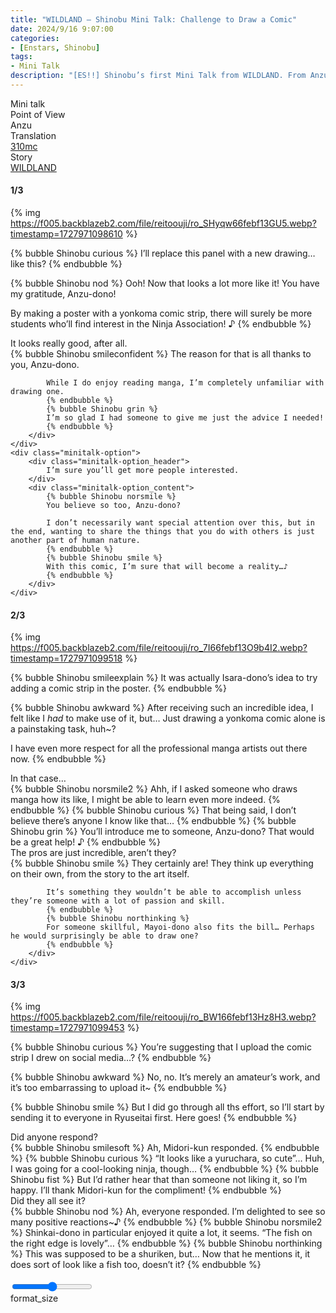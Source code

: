 ```yaml
---
title: "WILDLAND – Shinobu Mini Talk: Challenge to Draw a Comic"
date: 2024/9/16 9:07:00
categories:
- [Enstars, Shinobu]
tags:
- Mini Talk
description: "[ES!!] Shinobu’s first Mini Talk from WILDLAND. From Anzu’s POV."
---
```

<div class="three-wrapper" style="--storyColor:#5ac189;--storyColor-rgb:90,193,137;--storyColor-h:147.4;--storyColor-s:45.4%;--storyColor-l:55.5%;">
    <div class="info-area">
        <div class="info">
            <div class="info-item characters">
                <div class="label">
                    Mini talk
                </div>
                <div class="value">
					<a href="/categories/Enstars/Shinobu" character="Shinobu"></a>
                </div>
            </div>
            <div class="info-item one">
                <div class="label">
                    Point of View
                </div>
                <div class="value">
                    Anzu
                </div>
            </div>
            <div class="info-item two">
                <div class="label">
                    Translation
                </div>
                <div class="value">
                    <a href="/about">310mc</a>
                </div>
            </div>
            <div class="info-item three">
                <div class="label">
                   Story
                </div>
                <div class="value">
                    <a href="/wildland">WILDLAND</a>
                </div>
            </div>
        </div>
    </div>
</div>

<!-- more -->

#### <div mt="rare"></div> 1/3

{% img https://f005.backblazeb2.com/file/reitoouji/ro_SHyqw66febf13GU5.webp?timestamp=1727971098610 %}

{% bubble Shinobu curious %}
I’ll replace this panel with a new drawing… like this?
{% endbubble %}

{% bubble Shinobu nod %}
Ooh! Now that looks a lot more like it! You have my gratitude, Anzu-dono!

By making a poster with a yonkoma comic strip, there will surely be more students who’ll find interest in the Ninja Association! ♪ 
{% endbubble %}

<div class="minitalk" character="Anzu">
    <div class="minitalk-option">
        <div class="minitalk-option_header">
            It looks really good, after all.
        </div>
        <div class="minitalk-option_content">
            {% bubble Shinobu smileconfident %}
            The reason for that is all thanks to you, Anzu-dono.

            While I do enjoy reading manga, I’m completely unfamiliar with drawing one.
            {% endbubble %}
            {% bubble Shinobu grin %}
            I’m so glad I had someone to give me just the advice I needed!
			{% endbubble %}
        </div>
    </div>
    <div class="minitalk-option">
        <div class="minitalk-option_header">
            I’m sure you’ll get more people interested.
        </div>
        <div class="minitalk-option_content">
            {% bubble Shinobu norsmile %}
            You believe so too, Anzu-dono?

            I don’t necessarily want special attention over this, but in the end, wanting to share the things that you do with others is just another part of human nature.
            {% endbubble %}
            {% bubble Shinobu smile %}
            With this comic, I’m sure that will become a reality…♪
			{% endbubble %}
        </div>
    </div>
</div>

#### <div mt="rare"></div> 2/3

{% img https://f005.backblazeb2.com/file/reitoouji/ro_7I66febf13O9b4I2.webp?timestamp=1727971099518 %}

{% bubble Shinobu smileexplain %}
It was actually Isara-dono’s idea to try adding a comic strip in the poster.
{% endbubble %}

{% bubble Shinobu awkward %}
After receiving such an incredible idea, I felt like I *had* to make use of it, but… Just drawing a yonkoma comic alone is a painstaking task, huh~?

I have even more respect for all the professional manga artists out there now.
{% endbubble %}

<div class="minitalk" character="Anzu">
    <div class="minitalk-option">
        <div class="minitalk-option_header">
            In that case…
        </div>
        <div class="minitalk-option_content">
            {% bubble Shinobu norsmile2 %}
            Ahh, if I asked someone who draws manga how its like, I might be able to learn even more indeed.
            {% endbubble %}
            {% bubble Shinobu curious %}
            That being said, I don’t believe there’s anyone I know like that…
            {% endbubble %}
            {% bubble Shinobu grin %}
            You’ll introduce me to someone, Anzu-dono? That would be a great help! ♪
			{% endbubble %}
        </div>
    </div>
    <div class="minitalk-option">
        <div class="minitalk-option_header">
            The pros are just incredible, aren’t they?
        </div>
        <div class="minitalk-option_content">
            {% bubble Shinobu smile %}
            They certainly are! They think up everything on their own, from the story to the art itself.

            It’s something they wouldn’t be able to accomplish unless they’re someone with a lot of passion and skill.
            {% endbubble %}
            {% bubble Shinobu northinking %}
            For someone skillful, Mayoi-dono also fits the bill… Perhaps he would surprisingly be able to draw one?
			{% endbubble %}
        </div>
    </div>
</div>

#### <div mt="rare"></div> 3/3

{% img https://f005.backblazeb2.com/file/reitoouji/ro_BW166febf13Hz8H3.webp?timestamp=1727971099453 %}

{% bubble Shinobu curious %}
You’re suggesting that I upload the comic strip I drew on social media…?
{% endbubble %}

{% bubble Shinobu awkward %}
No, no. It’s merely an amateur’s work, and it’s too embarrassing to upload it~
{% endbubble %}

{% bubble Shinobu smile %}
But I did go through all ths effort, so I’ll start by sending it to everyone in Ryuseitai first. Here goes!
{% endbubble %}


<div class="minitalk" character="Anzu">
    <div class="minitalk-option">
        <div class="minitalk-option_header">
            Did anyone respond?
        </div>
        <div class="minitalk-option_content">
            {% bubble Shinobu smilesoft %}
            Ah, Midori-kun responded.
            {% endbubble %}
            {% bubble Shinobu curious %}
            “It looks like a yuruchara, so cute”… Huh, I was going for a cool-looking ninja, though…
            {% endbubble %}
            {% bubble Shinobu fist %}
            But I’d rather hear that than someone not liking it, so I’m happy. I’ll thank Midori-kun for the compliment!
			{% endbubble %}
        </div>
    </div>
    <div class="minitalk-option">
        <div class="minitalk-option_header">
            Did they all see it?
        </div>
        <div class="minitalk-option_content">
            {% bubble Shinobu nod %}
            Ah, everyone responded. I’m delighted to see so many positive reactions~♪
            {% endbubble %}
            {% bubble Shinobu norsmile2 %}
            Shinkai-dono in particular enjoyed it quite a lot, it seems. “The fish on the right edge is lovely”…
            {% endbubble %}
            {% bubble Shinobu northinking %}
            This was supposed to be a shuriken, but… Now that he mentions it, it does sort of look like a fish too, doesn’t it?
			{% endbubble %}
        </div>
    </div>
</div>
<br>
<div class="navigation2">
    <div class="toolbar-wrapper">
        <div class="slider-container">
            <input type="range" min="1" max="5" value="3" class="slider">
        </div>
        <div class="toolbar">
            <a target="_blank" href="/translations" class="home-button" title="Translations Masterlist"><i class="fa fa-home"></i></a>
            <div class="toolbar__section">
                <a id="sliderDrop">
                    <span class="material-icons-round" title="Text Size">format_size</span>
                </a>
            </div>
            <a target="_blank" href="/wildland#Mini-Talks" title="Index"><i class="fa fa-star"></i></a>
            <a href="/wildland/minitalk/shinobu_2" title="Shinobu Mini Talk: Bouldering Skills"><i class="fa fa-arrow-right"></i></a>
            <a href="#top" class="top-arrow" title="Back to Top"><i class="fa fa-arrow-up"></i></a>
        </div>
    </div>
</div>